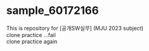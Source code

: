 # sample_60172166
This is repository for [공개SW실무] (MJU 2023 subject)
</br> clone practice ...fail </br> clone practice again